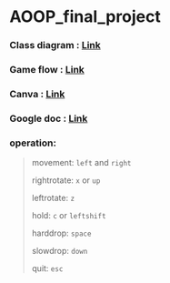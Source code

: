# AOOP_final_project

### Class diagram : [Link](https://lucid.app/lucidchart/4911a571-efd4-4df8-aabf-7627e0d20752/edit?viewport_loc=-448%2C-1590%2C3472%2C1800%2CHWEp-vi-RSFO&invitationId=inv_c59ab6a3-87f9-44c6-ae2e-904d97c9c4bf)
### Game flow : [Link](https://lucid.app/lucidchart/75d41d81-e574-4143-8663-feb19be512c0/edit?viewport_loc=-656%2C-218%2C3472%2C1800%2C0_0&invitationId=inv_80e307da-6663-40d2-9440-d68180efcd63)
### Canva : [Link](https://www.canva.com/design/DAGbDqPD8mI/0HiW7PUHrMQ004dXgZ-N7w/edit?utm_content=DAGbDqPD8mI&utm_campaign=designshare&utm_medium=link2&utm_source=sharebutton)
### Google doc : [Link](https://docs.google.com/document/d/1PwU0eaddgy0_6JKCW4O_rNGKFAeuBGaMNsPqiHi9DrY/edit?usp=sharing)

### operation:
> movement: `left` and `right`
> 
> rightrotate: `x` or `up`
> 
> leftrotate: `z`
> 
> hold: `c` or `leftshift`
> 
> harddrop: `space`
> 
> slowdrop: `down`
> 
> quit: `esc`
> 

